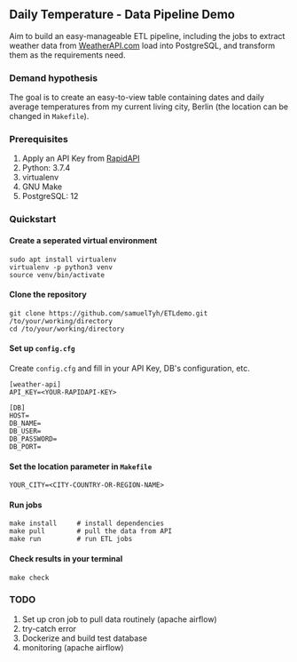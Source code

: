 ## Daily Temperature - Data Pipeline Demo

Aim to build an easy-manageable ETL pipeline, including the jobs to extract 
weather data from [WeatherAPI.com](https://www.weatherapi.com/)
load into PostgreSQL, and transform them as the requirements need.

### Demand hypothesis
The goal is to create an easy-to-view table containing dates and daily average 
temperatures from my current living city, Berlin (the location can be changed in `Makefile`).

### Prerequisites
1. Apply an API Key from [RapidAPI](https://rapidapi.com/marketplace)
2. Python: 3.7.4
3. virtualenv
4. GNU Make
5. PostgreSQL: 12

### Quickstart

#### Create a seperated virtual environment
```
sudo apt install virtualenv
virtualenv -p python3 venv
source venv/bin/activate
```

#### Clone the repository
```
git clone https://github.com/samuelTyh/ETLdemo.git /to/your/working/directory
cd /to/your/working/directory
```
#### Set up `config.cfg`
Create `config.cfg` and fill in your API Key, DB's configuration, etc.
```
[weather-api]
API_KEY=<YOUR-RAPIDAPI-KEY>

[DB]
HOST=
DB_NAME=
DB_USER=
DB_PASSWORD=
DB_PORT=
```
#### Set the location parameter in `Makefile`
```
YOUR_CITY=<CITY-COUNTRY-OR-REGION-NAME>
```

#### Run jobs
```
make install     # install dependencies 
make pull        # pull the data from API
make run         # run ETL jobs
```
#### Check results in your terminal
```
make check
```

### TODO
1. Set up cron job to pull data routinely (apache airflow)
2. try-catch error
3. Dockerize and build test database
4. monitoring (apache airflow)
